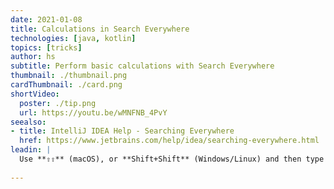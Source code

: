 ```yaml
---
date: 2021-01-08
title: Calculations in Search Everywhere
technologies: [java, kotlin]
topics: [tricks]
author: hs
subtitle: Perform basic calculations with Search Everywhere
thumbnail: ./thumbnail.png
cardThumbnail: ./card.png
shortVideo:
  poster: ./tip.png
  url: https://youtu.be/wMNFNB_4PvY
seealso:
- title: IntelliJ IDEA Help - Searching Everywhere
  href: https://www.jetbrains.com/help/idea/searching-everywhere.html
leadin: |
  Use **⇧⇧** (macOS), or **Shift+Shift** (Windows/Linux) and then type in your sum. The result will appear at the top of the Search Everywhere dialog as _Result:_.
  
---
```

